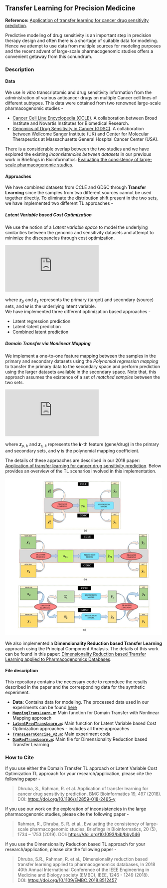 ## Transfer Learning for Precision Medicine  

**Reference:** [Application of transfer learning for cancer drug sensitivity prediction](https://bmcbioinformatics.biomedcentral.com/articles/10.1186/s12859-018-2465-y).  

Predictive modeling of drug sensitivity is an important step in precision therapy design and often there is a shortage of suitable data for modeling. Hence we attempt to use data from multiple sources for modeling purposes and the recent advent of large-scale pharmacogenomic studies offers a convenient getaway from this conundrum.  


### Description

#### Data
We use *in vitro* transcriptomic and drug sensitivity information from the administration of various anticancer drugs on multiple Cancer cell lines of different subtypes. This data were obtained from two renowned large-scale pharmacogenomic studies - 
   * [Cancer Cell Line Encyclopedia (CCLE)](https://portals.broadinstitute.org/ccle/about/). A collaboration between Broad Institute and Novartis Institutes for Biomedical Research.
   * [Genomics of Drug Sensitivity in Cancer (GDSC)](https://www.cancerrxgene.org/about). A collaboration between Wellcome Sanger Institute (UK) and Center for Molecular Therapeutics at Massachusetts General Hospital Cancer Center (USA). 

There is a considerable overlap between the two studies and we have explored the existing *inconsistencies between datasets* in our previous work in Briefings in Bioinformatics: [Evaluating the consistency of large-scale pharmacogenomic studies](https://academic.oup.com/bib/article-abstract/20/5/1734/5034074). 


#### Approaches
We have combined datasets from CCLE and GDSC through **Transfer Learning** since the samples from two different sources cannot be used together directly. To eliminate the distribution shift present in the two sets, we have implemented two different TL approaches - 

##### Latent Variable based Cost Optimization
We use the notion of a *Latent variable space* to model the underlying similarities between the genomic and sensitivity datasets and attempt to minimize the discepancies through cost optimization.  
     
![lvco_eqn](https://latex.codecogs.com/svg.latex?%5Cinline%20%5Clarge%20%5Cboldsymbol%7Bw%7D%20%3D%20c_0%20&plus;%20c_p%20%5Cboldsymbol%7Bz%7D_p%20&plus;%20c_s%20%5Cboldsymbol%7Bz%7D_s%20&plus;%20%5Cboldsymbol%7B%5Cvarepsilon%7D%2C%20%5Cqquad%20%5Csum_i%20%7Bc_i%7D%20%3D%201)  
     
where <i><b>z</b><sub>p</sub></i> and <i><b>z</b><sub>s</sub></i> represents the primary (target) and secondary (source) sets, and <i><b>w</b></i> is the underlying latent variable.  
We have implemented three different optimization based approaches - 
  * Latent regression prediction
  * Latent-latent prediction
  * Combined latent prediction


##### Domain Transfer _via_ Nonlinear Mapping
We implement a one-to-one feature mapping between the samples in the primary and secondary datasets using the *Polynomial regression mapping* to transfer the primary data to the secondary space and perform prediction using the larger datasets available in the secondary space. Note that, this approach assumes the existence of a set of *matched samples* between the two sets. 
     
![dtnm_eqn](https://latex.codecogs.com/svg.latex?%5Cinline%20%5Clarge%20%5Cboldsymbol%7Bz%7D_%7Bs%2C%20k%7D%20%3D%20%5Cboldsymbol%7B%5Cgamma%7D_%7Bp%7D%5E%7B%28k%29%7D%20%5Cboldsymbol%7Bz%7D_%7Bp%2C%20k%7D%20&plus;%20%5Cboldsymbol%7B%5Cvarepsilon%7D%5E%7B%28k%29%7D)  
     
where <i><b>z</b><sub>p, k</sub></i> and <i><b>z</b><sub>s, k</sub></i> represents the <i><b>k</b></i>-th feature (gene/drug) in the primary and secondary sets, and <i><b>γ</b></i> is the polynomial mapping coefficient.      

The details of these approaches are described in our 2018 paper: [Application of transfer learning for cancer drug sensitivity prediction](https://bmcbioinformatics.biomedcentral.com/articles/10.1186/s12859-018-2465-y). Below provides an overview of the TL scenarios involved in this implementation. 

![TL_summary](https://github.com/dhruba018/Transfer_Learning_Precision_Medicine/blob/master/TLsummary.jpg)

We also implemented a **Dimensionality Reduction based Transfer Learning** approach using the Principal Component Analysis. The details of this work can be found in this paper: [Dimensionality Reduction based Transfer Learning applied to Pharmacogenomics Databases](https://ieeexplore.ieee.org/abstract/document/8512457). 


#### File description
This repository contains the necessary code to reproduce the results described in the paper and the corresponding data for the synthetic experiment.  
  * **Data:** Contains data for modeling. The processed data used in our experiments can be found [here](https://www.dropbox.com/sh/x7o65bv5gtsw5h4/AAAgUVnkKwlCXDHaVjHRUUuEa?dl=0)
  * **[`MappingTransLearn.m`](https://github.com/dhruba018/Transfer_Learning_Precision_Medicine/blob/master/MappingTransLearn.m):** Main function for Domain Transfer with Nonlinear Mapping approach 
  * **[`LatentPredTransLearn.m`](https://github.com/dhruba018/Transfer_Learning_Precision_Medicine/blob/master/LatentPredTransLearn.m):** Main function for Latent Variable based Cost Optimization approaches - includes all three approaches 
  * **[`TransLearnConcise_v2.m`](https://github.com/dhruba018/Transfer_Learning_Precision_Medicine/blob/master/TransLearnConcise_v2.m):** Main experiment code  
  * **[`DimRedTransLearn.m`](https://github.com/dhruba018/Dose_time_Response_Recursive_Model/blob/master/DimRedTransLearn.m):** Main file for Dimensionality Reduction based Transfer Learning  


### How to Cite
If you use either the Domain Transfer TL approach or Latent Variable Cost Optimization TL approach for your research/application, please cite the following paper - 
  > Dhruba, S., Rahman, R. et al. Application of transfer learning for cancer drug sensitivity prediction. BMC Bioinformatics 19, 497 (2018). 
    DOI: https://doi.org/10.1186/s12859-018-2465-y


If you use our work on the exploration of inconsistencies in the large pharmacogenomic studies, please cite the following paper - 
  > Rahman, R., Dhruba, S. R. et al., Evaluating the consistency of large-scale pharmacogenomic studies, Briefings in Bioinformatics, 20 (5), 1734 – 1753 (2019). 
    DOI: https://doi.org/10.1093/bib/bby046


If you use the Dimensionality Reduction based TL approach for your research/application, please cite the following paper - 
  > Dhruba, S.R., Rahman, R. et al., Dimensionality reduction based transfer learning applied to pharmacogenomics databases, In 2018 40th Annual International Conference of the IEEE Engineering in Medicine and Biology society (EMBC), IEEE, 1246 - 1249 (2018).  
    DOI: https://doi.org/10.1109/EMBC.2018.8512457

